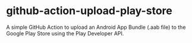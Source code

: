 # github-action-upload-play-store
A simple GitHub Action to upload an Android App Bundle (.aab file) to the Google Play Store using the Play Developer API.
